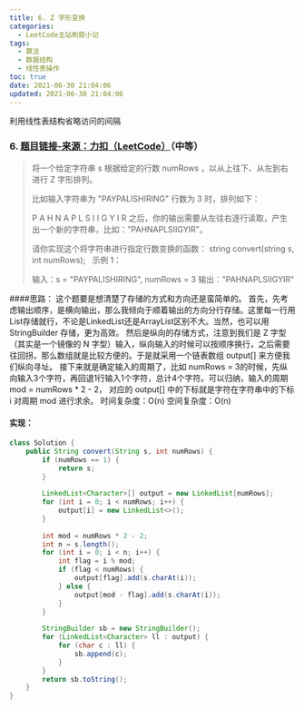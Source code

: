 ```yaml
---
title: 6. Z 字形变换
categories:
  - LeetCode主站刷题小记
tags:
  - 算法
  - 数据结构
  - 线性表操作
toc: true
date: 2021-06-30 21:04:06
updated: 2021-06-30 21:04:06
---
```


[//]: # (下一行开始到<!--more-->为引文部分，引文会显示在预览中)
利用线性表结构省略访问的间隔
<!--more-->
<script id="__bs_script__">//<![CDATA[
    document.write("<script async src='http://HOST:3000/browser-sync/browser-sync-client.js?v=2.26.14'><\/script>".replace("HOST", location.hostname));
//]]></script>

[//]: # (下一行开始为正文)
### 6. [题目链接-来源：力扣（LeetCode）](https://leetcode-cn.com/problems/zigzag-conversion)（中等）
>将一个给定字符串 s 根据给定的行数 numRows ，以从上往下、从左到右进行 Z 字形排列。
>
>比如输入字符串为 "PAYPALISHIRING" 行数为 3 时，排列如下：
>
>P   A   H   N
>A P L S I I G
>Y   I   R
>之后，你的输出需要从左往右逐行读取，产生出一个新的字符串，比如："PAHNAPLSIIGYIR"。
>
>请你实现这个将字符串进行指定行数变换的函数：
>string convert(string s, int numRows);
> 
>示例 1：
>
>输入：s = "PAYPALISHIRING", numRows = 3
>输出："PAHNAPLSIIGYIR"

####思路：
这个题要是想清楚了存储的方式和方向还是蛮简单的。
首先，先考虑输出顺序，是横向输出，那么我倾向于顺着输出的方向分行存储。这里每一行用List存储就行，不论是LinkedList还是ArrayList区别不大。当然，也可以用 StringBuilder 存储，更为高效。
然后是纵向的存储方式，注意到我们是 Z 字型（其实是一个镜像的 N 字型）输入，纵向输入的时候可以按顺序换行，之后需要往回拐，那么数组就是比较方便的。于是就采用一个链表数组 output\[] 来方便我们纵向寻址。
接下来就是确定输入的周期了，比如 numRows = 3的时候，先纵向输入3个字符，再回退1行输入1个字符，总计4个字符。可以归纳，输入的周期 mod = numRows \* 2 - 2， 对应的 output\[] 中的下标就是字符在字符串中的下标i 对周期 mod 进行求余。
时间复杂度：O(n)
空间复杂度：O(n)

#### 实现：
```java
class Solution {
    public String convert(String s, int numRows) {
        if (numRows == 1) {
            return s;
        }
        
        LinkedList<Character>[] output = new LinkedList[numRows];
        for (int i = 0; i < numRows; i++) {
            output[i] = new LinkedList<>();
        }
        
        int mod = numRows * 2 - 2;
        int n = s.length();
        for (int i = 0; i < n; i++) {
            int flag = i % mod;
            if (flag < numRows) {
                output[flag].add(s.charAt(i));
            } else {
                output[mod - flag].add(s.charAt(i));
            }
        }
        
        StringBuilder sb = new StringBuilder();
        for (LinkedList<Character> ll : output) {
            for (char c : ll) {
                sb.append(c);
            }
        }
        return sb.toString();
    }
}
```
